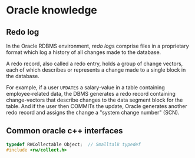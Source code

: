 # Oracle knowledge

## Redo log

In the Oracle RDBMS environment, *redo log*s comprise files in a proprietary format which log a history of all changes made to the database. 

A redo record, also called a redo entry, holds a group of change vectors, each of which describes or represents a change made to a single block in the database.

For example, if a user `UPDATE`s a salary-value in a table containing employee-related data, the DBMS generates a redo record containing change-vectors that describe changes to the data segment block for the table. And if the user then COMMITs the update, Oracle generates another redo record and assigns the change a "system change number" (SCN).

## Common oracle c++ interfaces

```cpp
typedef RWCollectable Object;  // Smalltalk typedef
#include <rw/collect.h>
```